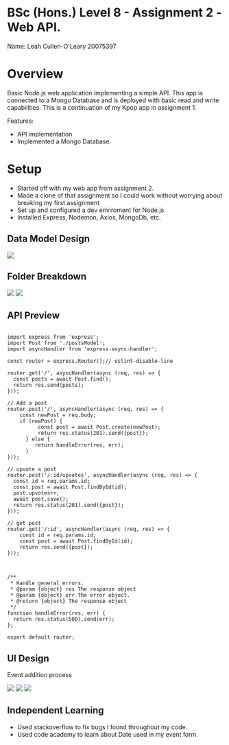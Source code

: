 # BSc (Hons.) Level 8 - Assignment 2 -Web API.

Name: Leah Cullen-O'Leary 20075397

# Overview

Basic Node.js web application implementing a simple API. This app is connected
to a Mongo Database and is deployed with basic read and write capabilities. This is
a continuation of my Kpop app in assignment 1.

Features:
- API implementation
- Implemented a Mongo Database.

# Setup

- Started off with my web app from assignment 2.
- Made a clone of that assignment so I could work without worrying about breaking my first 
  assignment
- Set up and configured a dev enviroment for Node.js
- Installed Express, Nodemon, Axios, MongoDb, etc.

## Data Model Design

![][diagram1]

## Folder Breakdown

![][diagram2]
![][diagram3]

## API Preview

~~~

import express from 'express';
import Post from './postsModel';
import asyncHandler from 'express-async-handler';

const router = express.Router();// eslint-disable-line

router.get('/', asyncHandler(async (req, res) => {
  const posts = await Post.find();
  return res.send(posts);
}));

// Add a post
router.post('/', asyncHandler(async (req, res) => {
    const newPost = req.body;
    if (newPost) {
          const post = await Post.create(newPost);
          return res.status(201).send({post});
      } else {
         return handleError(res, err);
      }
}));

// upvote a post
router.post('/:id/upvotes', asyncHandler(async (req, res) => {
  const id = req.params.id;
  const post = await Post.findById(id);
  post.upvotes++;
  await post.save();
  return res.status(201).send({post});
}));

// get post
router.get('/:id', asyncHandler(async (req, res) => {
    const id = req.params.id;
    const post = await Post.findById(id);
    return res.send({post});
}));



/**
 * Handle general errors.
 * @param {object} res The response object
 * @param {object} err The error object.
 * @return {object} The response object
 */
function handleError(res, err) {
  return res.status(500).send(err);
};

export default router;

~~~

## UI Design

Event addition process

![][diagram4]
![][diagram5]
![][diagram6]

## Independent Learning

- Used stackoverflow to fix bugs I found throughout my code.
- Used code academy to learn about Date used in my event form.

[diagram1]: ./img/diagram1.png
[diagram2]: ./img/diagram2.png
[diagram3]: ./img/diagram3.png
[diagram4]: ./img/diagram4.png
[diagram5]: ./img/diagram5.png
[diagram6]: ./img/diagram6.png
